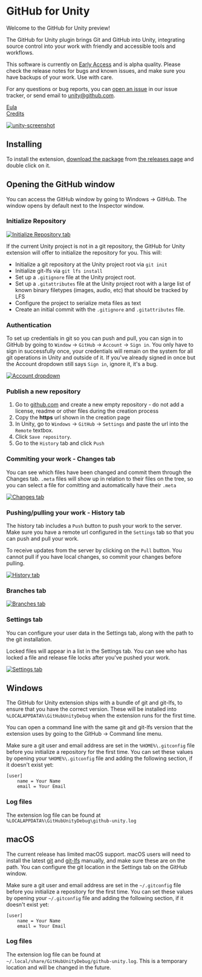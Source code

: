 # GitHub for Unity

Welcome to the GitHub for Unity preview!  

The GitHub for Unity plugin brings Git and GitHub into Unity, integrating source control into your work with friendly and accessible tools and workflows.

This software is currently on [Early Access](https://developer.github.com/early-access/) and is alpha quality. Please check the release notes for bugs and known issues, and make sure you have backups of your work. Use with care.

For any questions or bug reports, you can [open an issue](https://github.com/github-beta/unity-preview/issues/new) in our issue tracker, or send email to [unity@github.com](mailto:unity@github.com).

[Eula](EULA.txt)  
[Credits](CREDITS.txt)

[![unity-screenshot](img/screenshot-small.png)](img/screenshot.png)


## Installing

To install the extension, [download the package](https://github.com/github-beta/unity-preview/releases/tag/v0.8-alpha) from [the releases page](https://github.com/github/UnityInternal/releases) and double click on it.

## Opening the GitHub window

You can access the GitHub window by going to Windows -> GitHub. The window opens by default next to the Inspector window.

### Initialize Repository

[![Initialize Repository tab](img/initialize-repository-small.png)](img/initialize-repository.png)

If the current Unity project is not in a git repository, the GitHub for Unity extension will offer to initialize the repository for you. This will:

- Initialize a git repository at the Unity project root via `git init`
- Initialize git-lfs via `git lfs install`
- Set up a `.gitignore` file at the Unity project root.
- Set up a `.gitattributes` file at the Unity project root with a large list of known binary filetypes (images, audio, etc) that should be tracked by LFS
- Configure the project to serialize meta files as text
- Create an initial commit with the `.gitignore` and `.gitattributes` file.

### Authentication

To set up credentials in git so you can push and pull, you can sign in to GitHub by going to `Window` -> `GitHub` -> `Account` -> `Sign in`. You only have to sign in successfully once, your credentials will remain on the system for all git operations in Unity and outside of it. If you've already signed in once but the Account dropdown still says `Sign in`, ignore it, it's a bug.

[![Account dropdown](img/signin.png)](img/signin.png)

### Publish a new repository

1. Go to [github.com](https://github.com) and create a new empty repository - do not add a license, readme or other files during the creation process
2. Copy the **https** url shown in the creation page
3. In Unity, go to `Windows` -> `GitHub` -> `Settings` and paste the url into the `Remote` textbox.
3. Click `Save repository`.
4. Go to the `History` tab and click `Push`

### Commiting your work - Changes tab

You can see which files have been changed and commit them through the Changes tab. `.meta` files will show up in relation to their files on the tree, so you can select a file for comitting and automatically have their `.meta` 

[![Changes tab](img/changes-small.png)](img/changes.png)

### Pushing/pulling your work - History tab

The history tab includes a `Push` button to push your work to the server. Make sure you have a remote url configured in the `Settings` tab so that you can push and pull your work.

To receive updates from the server by clicking on the `Pull` button. You cannot pull if you have local changes, so commit your changes before pulling.

[![History tab](img/history-small.png)](img/history.png)

### Branches tab

[![Branches tab](img/branches-small.png)](img/branches.png)

### Settings tab

You can configure your user data in the Settings tab, along with the path to the git installation.

Locked files will appear in a list in the Settings tab. You can see who has locked a file and release file locks after you've pushed your work.

[![Settings tab](img/settings-small.png)](img/settings.png)

## Windows

The GitHub for Unity extension ships with a bundle of git and git-lfs, to ensure that you have the correct version. These will be installed into `%LOCALAPPDATA%\GitHubUnityDebug` when the extension runs for the first time.

You can open a command line with the same git and git-lfs version that the extension uses by going to the GitHub -> Command line menu.

Make sure a git user and email address are set in the `%HOME%\.gitconfig` file before you initialize a repository for the first time. You can set these values by opening your `%HOME%\.gitconfig`  file and adding the following section, if it doesn't exist yet:

```
[user]
	name = Your Name
	email = Your Email
```

### Log files

The extension log file can be found at `%LOCALAPPDATA%\GitHubUnityDebug\github-unity.log`

## macOS

The current release has limited macOS support. macOS users will need to install the latest [git](https://git-scm.com/downloads) and [git-lfs](https://git-lfs.github.com/) manually, and make sure these are on the path. You can configure the git location in the Settings tab on the GitHub window.

Make sure a git user and email address are set in the `~/.gitconfig` file before you initialize a repository for the first time. You can set these values by opening your `~/.gitconfig` file and adding the following section, if it doesn't exist yet:

```
[user]
	name = Your Name
	email = Your Email
```

### Log files

The extension log file can be found at `~/.local/share/GitHubUnityDebug/github-unity.log`. This is a temporary location and will be changed in the future.